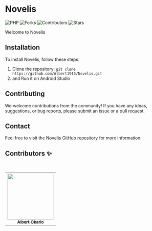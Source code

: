 

# Novelis

![PHP](https://img.shields.io/badge/PHP-FFD43B?style=for-the-badge&logo=php&logoColor=blue)
![Forks](https://img.shields.io/github/forks/Albert1915/Novelis?style=for-the-badge)
![Contributors](https://img.shields.io/github/contributors/Albert1915/Novelis?style=for-the-badge)
![Stars](https://img.shields.io/github/stars/Albert1915/Novelis?style=for-the-badge)

Welcome to Novelis

## Installation

To install Novelis, follow these steps:

1. Clone the repository: `git clone https://github.com/Albert1915/Novelis.git`
2. and Run it on Android Studio
   
## Contributing

We welcome contributions from the community! If you have any ideas, suggestions, or bug reports, please submit an issue or a pull request.

## Contact

Feel free to visit the [Novelis GitHub repository](https://github.com/Albert1915/Novelis) for more information.

## Contributors ✨
<br>
<table align="center">
  <tr>
    <td align="center"><a href="https://github.com/Albert1915"><img src="https://avatars.githubusercontent.com/u/76970766?s=400&u=adf4015762046d3e3ab4178b48366719243df2fc&v=4" width="150px;" alt=""/><br><sub><b>Albert Okario</b></sub></td> 
  </tr>
</table>
